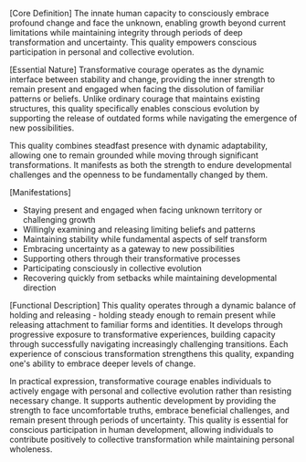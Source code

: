 [Core Definition]
The innate human capacity to consciously embrace profound change and face the unknown, enabling growth beyond current limitations while maintaining integrity through periods of deep transformation and uncertainty. This quality empowers conscious participation in personal and collective evolution.

[Essential Nature]
Transformative courage operates as the dynamic interface between stability and change, providing the inner strength to remain present and engaged when facing the dissolution of familiar patterns or beliefs. Unlike ordinary courage that maintains existing structures, this quality specifically enables conscious evolution by supporting the release of outdated forms while navigating the emergence of new possibilities.

This quality combines steadfast presence with dynamic adaptability, allowing one to remain grounded while moving through significant transformations. It manifests as both the strength to endure developmental challenges and the openness to be fundamentally changed by them.

[Manifestations]
- Staying present and engaged when facing unknown territory or challenging growth
- Willingly examining and releasing limiting beliefs and patterns
- Maintaining stability while fundamental aspects of self transform
- Embracing uncertainty as a gateway to new possibilities
- Supporting others through their transformative processes
- Participating consciously in collective evolution
- Recovering quickly from setbacks while maintaining developmental direction

[Functional Description]
This quality operates through a dynamic balance of holding and releasing - holding steady enough to remain present while releasing attachment to familiar forms and identities. It develops through progressive exposure to transformative experiences, building capacity through successfully navigating increasingly challenging transitions. Each experience of conscious transformation strengthens this quality, expanding one's ability to embrace deeper levels of change.

In practical expression, transformative courage enables individuals to actively engage with personal and collective evolution rather than resisting necessary change. It supports authentic development by providing the strength to face uncomfortable truths, embrace beneficial challenges, and remain present through periods of uncertainty. This quality is essential for conscious participation in human development, allowing individuals to contribute positively to collective transformation while maintaining personal wholeness.
